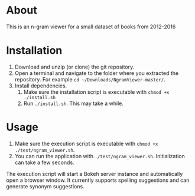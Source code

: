 # About
This is an n-gram viewer for a small dataset of books from 2012-2016

# Installation
1. Download and unzip (or clone) the git repository.
2. Open a terminal and navigate to the folder where you extracted the repository. For example `cd ~/Downloads/NgramViewer-master/`.
3. Install dependencies.
    1. Make sure the installation script is executable with `chmod +x ./install.sh`
    2. Run `./install.sh`. This may take a while.

# Usage
1. Make sure the execution script is executable with `chmod +x ./test/ngram_viewer.sh`.
2. You can run the application with `./test/ngram_viewer.sh`. Initialization can take a few seconds. 

The execution script will start a Bokeh server instance and automatically open a browser window. It currently supports spelling suggestions and can generate synonym suggestions.
